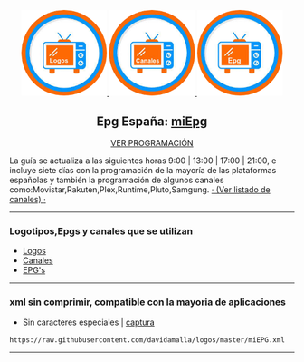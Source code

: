 <p align="center">
  <a href="https://github.com/davidamalla/logos/tree/main/Logotipos-TV"> <img src="https://raw.githubusercontent.com/davidamalla/logos/refs/heads/main/Logotipos-TV/logos.png" width="30%" height="30%"> </a>
  <a href="https://github.com/davidamalla/logos/blob/main/canales.txt"> <img src="https://raw.githubusercontent.com/davidamalla/logos/refs/heads/main/Logotipos-TV/canales.png" width="30%" height="30%"> </a>
  <a href="https://raw.githubusercontent.com/davidamalla/logos/master/miEPG.xml"> <img src="https://raw.githubusercontent.com/davidamalla/logos/refs/heads/main/Logotipos-TV/epg.png" width="30%" height="30%"> </a>
</p>

<h2 align="center">
    Epg España: <a href="https://raw.githubusercontent.com/davidamalla/logos/master/miEPG.xml">miEpg</a>
</h2>
<p align="center">
<a href="https://davidmuma.github.io/EPG/">VER PROGRAMACIÓN</a>
</p>
<p align="left">
La guía se actualiza a las siguientes horas 9:00 | 13:00 | 17:00 | 21:00, e incluye siete días con la programación de la mayoría de las plataformas españolas y también la programación de algunos canales como:Movistar,Rakuten,Plex,Runtime,Pluto,Samgung.       
 <a href="https://github.com/davidamalla/logos/blob/main/canales.txt">·</a><a href="https://github.com/davidamalla/logos/blob/main/canales.txt"> (Ver listado de canales) </a><a href="https://github.com/davidamalla/logos/blob/main/canales.txt">·</a>
</p>

***

### Logotipos,Epgs y canales que se utilizan
- [Logos](https://github.com/davidamalla/logos/tree/main/Logotipos-TV)
- [Canales](https://github.com/davidamalla/logos/blob/main/canales.txt)
- [EPG's](https://github.com/davidamalla/logos/blob/main/epgs.txt)

***

### xml sin comprimir, compatible con la mayoria de aplicaciones
- Sin caracteres especiales | [captura](https://raw.githubusercontent.com/davidmuma/Canales_dobleM/master/Varios/EPG/iptvsin.jpg)
```
https://raw.githubusercontent.com/davidamalla/logos/master/miEPG.xml
```
***

